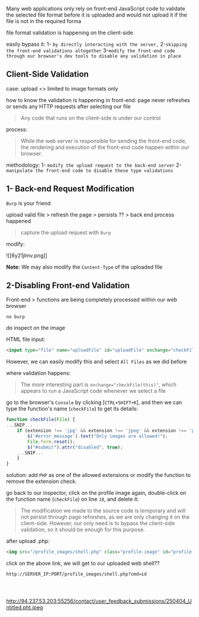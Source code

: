 
Many web applications only rely on front-end JavaScript code to validate the selected file format before it is uploaded and would not upload it if the file is not in the required forma

file format validation is happening on the client-side

easily bypass it:
1- `by directly interacting with the server,`
2-`skipping the front-end validations altogether`
3-`modify the front-end code through our browser's dev tools to disable any validation in place`


## Client-Side Validation

case: upload <> limited to image formats only

how to know the validation is happening in front-end:
	page never refreshes or sends any HTTP requests after selecting our file

>Any code that runs on the client-side is under our control

process:
>While the web server is responsible for sending the front-end code, the rendering and execution of the front-end code happen within our browser.

methodology:
1- `modify the upload request to the back-end server`
2- `manipulate the front-end code to disable these type validations`


## 1- Back-end Request Modification
`Burp` is your friend

upload valid file > refresh the page > persists ?? > back end process happened

>capture the upload request with `Burp`

modify:

![[6y21jlmv.png]]

**Note:** We may also modify the `Content-Type` of the uploaded file


## 2-Disabling Front-end Validation

Front-end > functions are being completely processed within our web browser

`no burp`

do inspect on the image 

HTML file input:
```html
<input type="file" name="uploadFile" id="uploadFile" onchange="checkFile(this)" accept=".jpg,.jpeg,.png">
```
However, we can easily modify this and select `All Files` as we did before

where validation happens:
>The more interesting part is `onchange="checkFile(this)"`, which appears to run a JavaScript code whenever we select a file


go to the browser's `Console` by clicking [`CTRL+SHIFT+K`], and then we can type the function's name (`checkFile`) to get its details:
```javascript
function checkFile(File) {
...SNIP...
    if (extension !== 'jpg' && extension !== 'jpeg' && extension !== 'png') {
        $('#error_message').text("Only images are allowed!");
        File.form.reset();
        $("#submit").attr("disabled", true);
    ...SNIP...
    }
}
```

solution:
add `PHP` as one of the allowed extensions or modify the function to remove the extension check.

go back to our inspector, click on the profile image again, double-click on the function name (`checkFile`) on line `18`, and delete it:

>The modification we made to the source code is temporary and will not persist through page refreshes, as we are only changing it on the client-side. However, our only need is to bypass the client-side validation, so it should be enough for this purpose.


after upload .php:
```html
<img src="/profile_images/shell.php" class="profile-image" id="profile-image">
```
click on the above link, we will get to our uploaded web shell??

```bash
http://SERVER_IP:PORT/profile_images/shell.php?cmd=id
```


```



```


http://94.237.53.203:55256/contact/user_feedback_submissions/250404_Untitled.pht.jpeg